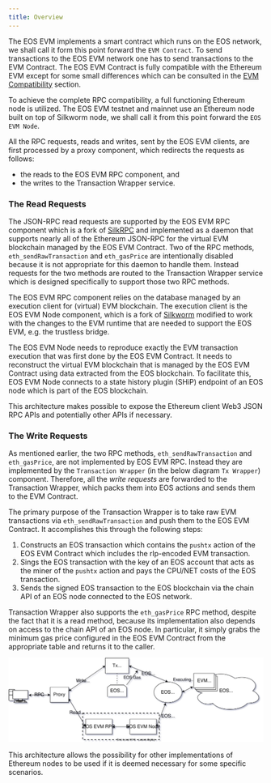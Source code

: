 ```yaml
---
title: Overview
---
```


The EOS EVM implements a smart contract which runs on the EOS network, we shall call it form this point forward the 
`EVM Contract`. To send transactions to the EOS EVM network one has to send transactions to the EVM Contract. 
The EOS EVM Contract is fully compatible with the Ethereum EVM except for some small differences which can be 
consulted in the [EVM Compatibility](../30_compatibility/10_evm-compatibility.md) section.

To achieve the complete RPC compatibility, a full functioning Ethereum node is utilized. The EOS EVM testnet and mainnet 
use an Ethereum node built on top of Silkworm node, we shall call it from this point forward the `EOS EVM Node`.

All the RPC requests, reads and writes, sent by the EOS EVM clients, are first processed by a proxy component, which 
redirects the requests as follows:

- the reads to the EOS EVM RPC component, and
- the writes to the Transaction Wrapper service.

### The Read Requests

The JSON-RPC read requests are supported by the EOS EVM RPC component which is a fork of 
[SilkRPC](https://github.com/torquem-ch/silkrpc) and implemented as a daemon that supports nearly all of the Ethereum 
JSON-RPC for the virtual EVM blockchain managed by the EOS EVM Contract. Two of the RPC methods, `eth_sendRawTransaction` 
and `eth_gasPrice` are intentionally disabled because it is not appropriate for this daemon to handle them. Instead requests 
for the two methods are routed to the  Transaction Wrapper service which is designed specifically to support those two RPC methods.

The EOS EVM RPC component relies on the database managed by an execution client for (virtual) EVM blockchain. The execution 
client is the EOS EVM Node component, which is a fork of [Silkworm](https://github.com/torquem-ch/silkworm) modified to work 
with the changes to the EVM runtime that are needed to support the EOS EVM, e.g. the trustless bridge.

The EOS EVM Node needs to reproduce exactly the EVM transaction execution that was first done by the EOS EVM Contract. 
It needs to reconstruct the virtual EVM blockchain that is managed by the EOS EVM Contract using data extracted from the 
EOS blockchain. To facilitate this, EOS EVM Node connects to a state history plugin (SHiP) endpoint of an EOS node which 
is part of the EOS blockchain.

This architecture makes possible to expose the Ethereum client Web3 JSON RPC APIs and potentially other APIs if necessary.

### The Write Requests

As mentioned earlier, the two RPC methods, `eth_sendRawTransaction` and `eth_gasPrice`, are not implemented by EOS EVM RPC. 
Instead they are implemented by the `Transaction Wrapper` (in the below diagram `Tx Wrapper`) component. Therefore, all 
the *write requests* are forwarded to the Transaction Wrapper, which packs them into EOS actions and sends them to the EVM Contract.

The primary purpose of the Transaction Wrapper is to take raw EVM transactions via `eth_sendRawTransaction` and push 
them to the EOS EVM Contract. 
It accomplishes this through the following steps:

1. Constructs an EOS transaction which contains the `pushtx` action of the EOS EVM Contract which includes the rlp-encoded EVM transaction.
2. Sings the EOS transaction with the key of an EOS account that acts as the miner of the `pushtx` action and pays the CPU/NET costs of the EOS transaction.
3. Sends the signed EOS transaction to the EOS blockchain via the chain API of an EOS node connected to the EOS network.

Transaction Wrapper also supports the `eth_gasPrice` RPC method, despite the fact that it is a read method, because its 
implementation also depends on access to the chain API of an EOS node. In particular, it simply grabs the minimum gas price 
configured in the EOS EVM Contract from the appropriate table and returns it to the caller.

![Overall Design of the EOS EVM](/images/EOS-EVM_design_drawio.svg)

This architecture allows the possibility for other implementations of Ethereum nodes to be used if it is deemed necessary 
for some specific scenarios.
